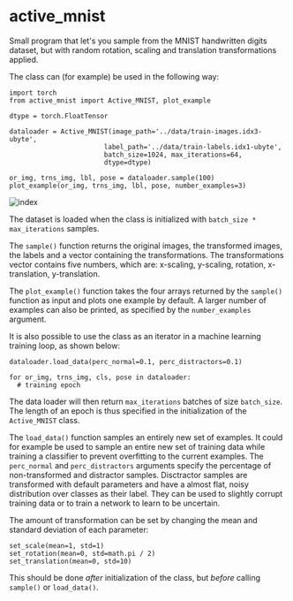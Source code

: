# active_mnist
Small program that let's you sample from the MNIST handwritten digits dataset, but with random rotation, scaling and translation transformations applied.

The class can (for example) be used in the following way:
```
import torch
from active_mnist import Active_MNIST, plot_example

dtype = torch.FloatTensor

dataloader = Active_MNIST(image_path='../data/train-images.idx3-ubyte',
                        label_path='../data/train-labels.idx1-ubyte',
                        batch_size=1024, max_iterations=64,
                        dtype=dtype)

or_img, trns_img, lbl, pose = dataloader.sample(100)
plot_example(or_img, trns_img, lbl, pose, number_examples=3)
```
![index](https://user-images.githubusercontent.com/62284314/142396995-510d546e-ae6c-4e26-a382-49d8132118ae.jpg)

The dataset is loaded when the class is initialized with `batch_size * max_iterations` samples.

The `sample()` function returns the original images, the transformed images, the labels and a vector containing the transformations. The transformations vector contains five numbers, which are: x-scaling, y-scaling, rotation, x-translation, y-translation.

The `plot_example()` function takes the four arrays returned by the `sample()` function as input and plots one example by default. A larger number of examples can also be printed, as specified by the `number_examples` argument. 

It is also possible to use the class as an iterator in a machine learning training loop, as shown below:

```
dataloader.load_data(perc_normal=0.1, perc_distractors=0.1)

for or_img, trns_img, cls, pose in dataloader:
  # training epoch
```
The data loader will then return `max_iterations` batches of size `batch_size`. The length of an epoch is thus specified in the initialization of the `Active_MNIST` class. 

The `load_data()` function samples an entirely new set of examples. It could for example be used to sample an entire new set of training data while training a classifier to prevent overfitting to the current examples. The `perc_normal` and `perc_distractors` arguments specify the percentage of non-transformed and distractor samples. Disctractor samples are transformed with default parameters and have a almost flat, noisy distribution over classes as their label. They can be used to slightly corrupt training data or to train a network to learn to be uncertain.

The amount of transformation can be set by changing the mean and standard deviation of each parameter:

```
set_scale(mean=1, std=1)
set_rotation(mean=0, std=math.pi / 2)
set_translation(mean=0, std=10)
```

This should be done *after* initialization of the class, but *before* calling `sample()` or `load_data()`.
